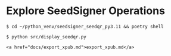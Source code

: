 # Explore SeedSigner Operations

```
$ cd ~/python_venv/seedsigner_seedqr_py3.11 && poetry shell

$ python src/display_seedqr.py

<a href="docs/export_xpub.md">export_xpub.md</a>
```